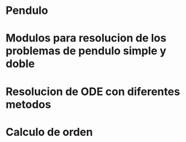 # Pendulo
#
# Modulos para resolucion de los problemas de pendulo simple y doble
# Resolucion de ODE con diferentes metodos
# Calculo de orden